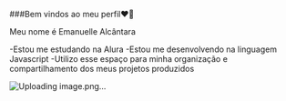 ###Bem vindos ao meu perfil❤️‍🔥

Meu nome é Emanuelle Alcântara 

-Estou me estudando na Alura 
-Estou me desenvolvendo na linguagem Javascript 
-Utilizo esse espaço para minha organização e compartilhamento dos meus projetos produzidos 


![Uploading image.png…]()
